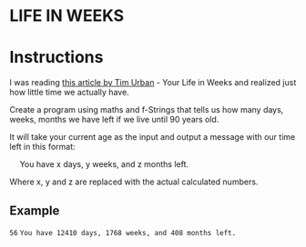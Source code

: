 # LIFE IN WEEKS

# Instructions

I was reading [this article by Tim Urban](https://waitbutwhy.com/2014/05/life-weeks.html) - Your Life in Weeks and realized just how little time we actually have.

Create a program using maths and f-Strings that tells us how many days, weeks, months we have left if we live until 90 years old.

It will take your current age as the input and output a message with our time left in this format:

&emsp; You have x days, y weeks, and z months left.

Where x, y and z are replaced with the actual calculated numbers.


## Example

`56`
`You have 12410 days, 1768 weeks, and 408 months left.`